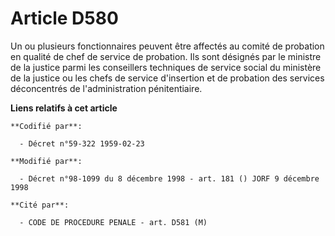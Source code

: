 # Article D580

Un ou plusieurs fonctionnaires peuvent être affectés au comité de probation en qualité de chef de service de probation. Ils
sont désignés par le ministre de la justice parmi les conseillers techniques de service social du ministère de la justice ou
les chefs de service d'insertion et de probation des services déconcentrés de l'administration pénitentiaire.

**Liens relatifs à cet article**

	**Codifié par**:

	  - Décret n°59-322 1959-02-23

	**Modifié par**:

	  - Décret n°98-1099 du 8 décembre 1998 - art. 181 () JORF 9 décembre 1998

	**Cité par**:

	  - CODE DE PROCEDURE PENALE - art. D581 (M)
